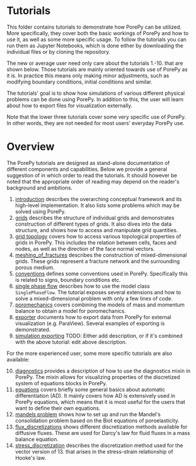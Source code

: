 # Tutorials
This folder contains tutorials to demonstrate how PorePy can be utilized.
More specifically, they cover both the basic workings of PorePy and how to use it, as well as some more specific usage.
To follow the tutorials you can run them as Jupyter Notebooks, which is done either by downloading the individual files or by cloning the repository.

The new or average user need only care about the tutorials 1.-10. that are shown below.
Those tutorials are mainly oriented towards use of PorePy as it is. 
In practice this means only making minor adjustments, such as modifying boundary conditions, initial conditions and similar.

The tutorials' goal is to show how simulations of various different physical problems can be done using PorePy.
In addition to this, the user will learn about how to export files for visualization externally.

Note that the lower three tutorials cover some very specific use of PorePy. 
In other words, they are not needed for most users' everyday PorePy use.
# Overview
The PorePy tutorials are designed as stand-alone documentation of different components and capabilities. 
Below we provide a general suggestion of in which order to read the tutorials.
It should however be noted that the appropriate order of reading may depend on the reader's background and ambitions.

1. [introduction](./introduction.ipynb) describes the overarching conceptual framework and its high-level implementation. It also lists some problems which may be solved using PorePy.
2. [grids](./grids.ipynb) describes the structure of individual grids and demonstrates construction of different types of grids. It also dives into the data structure, and shows how to access and manipulate grid quantities.
3. [grid topology](./grid_topology.ipynb) covers how to access various topological properties of grids in PorePy. This includes the relation between cells, faces and nodes, as well as the direction of the face normal vectors.
4. [meshing_of_fractures](./meshing_of_fractures.ipynb) describes the construction of mixed-dimensional grids. These grids represent a fracture network and the surrounding porous medium.
5. [conventions](./conventions.ipynb) defines some conventions used in PorePy. Specifically this is related to signs, boundary conditions etc.
6. [single phase flow](./single_phase_flow.ipynb) describes how to use the model class `SinglePhaseFlow`. The tutorial exposes several extensions and how to solve a mixed-dimensional problem with only a few lines of code.
7. [poromechanics](./poromechanics.ipynb) covers combining the models of mass and momentum balance to obtain a model for poromechanics.
8. [exporter](./exporter.ipynb) documents how to export data from PorePy for external visualization (e.g. ParaView). Several examples of exporting is demonstrated.
9. [simulation exporting](./simulation_exporting.ipynb) TODO: Either add description, or if it's combined with the above tutorial: edit above description.

For the more experienced user, some more specific tutorials are also available:

10. [diagnostics](./diagnostics.ipynb) provides a description of how to use the diagnostics mixin in PorePy. The mixin allows for visualizing properties of the discretized system of equations blocks in PorePy.
11. [equations](./equations.ipynb) covers briefly some general basics about automatic differentiation (AD). It mainly covers how AD is extensively used in PorePy equations, which means that it is most useful for the users that want to define their own equations.
12. [mandels problem](./mandels_problem.ipynb) shows how to set up and run the Mandel's consolidation problem based on the Biot equations of poroelasticity. 
13. [flux_discretizations](./flux_discretizations.ipynb) shows different discretization methods available for diffusive fluxes. These are used for Darcy's law for fluid fluxes in a mass balance equation. 
14. [stress_discretization](./stress_discretization.ipynb) describes the discretization method used for the vector version of 13. that arises in the stress-strain relationship of Hooke's law.